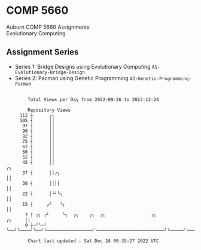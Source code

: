 # COMP 5660
Auburn COMP 5660 Assignments  
Evolutionary Computing

## Assignment Series
- Series 1: Bridge Designs using Evolutionary Computing `A1-Evolutionary-Bridge-Design`
- Series 2: Pacman using Genetic Programming `A2-Genetic-Programming-Pacman`

```

        Total Views per Day from 2022-09-26 to 2022-12-24

        Repository Views
     112 ┼      ╭╮
     105 ┤      ││
      97 ┤      ││
      90 ┤      ││
      82 ┤      ││
      75 ┤      ││
      67 ┤      ││
      60 ┤      ││
      52 ┤      ││
      45 ┤      ││                                                                      ╭╮
      37 ┤      ││╭╮                                                                    ││
      30 ┤      ││││                                                                    ││
      22 ┤      │╰╯╰╮                                                                   ││
      15 ┤     ╭╯   ╰╮                                                                  ││
       7 ┤ ╭╮ ╭╯     ╰╮  ╭╮    ╭╮  ╭╮                 ╭╮                         ╭╮     ││
       0 ┼─╯╰─╯       ╰──╯╰────╯╰──╯╰─────────────────╯╰─────────────────────────╯╰─────╯╰─────────

        Chart last updated - Sat Dec 24 00:35:27 2022 UTC
        
```
